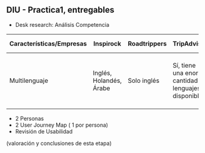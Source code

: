 ## DIU - Practica1, entregables

- Desk research: Análisis Competencia 



| Características/Empresas |Inspirock| Roadtrippers   |  TripAdvisor    | Google Trip | Way away
| ------------- | -------- | ----------- | ----------- | -----------  | ---------- |
| Multilenguaje  | Inglés, Holandés, Árabe   | Solo inglés  | Sí, tiene una enorme cantidad de lenguajes disponibles | Sí, tiene una enorme cantidad de lenguajes disponibles | Sólo inglés y español.       | 
- 2 Personas 
- 2 User Journey Map  ( 1 por persona)
- Revisión de Usabilidad 


(valoración y conclusiones de esta etapa)
